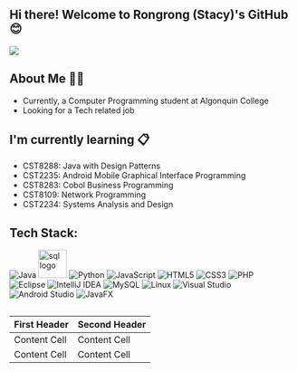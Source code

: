 ## Hi there! Welcome to Rongrong (Stacy)'s GitHub 😊
<img src="https://readme-typing-svg.herokuapp.com?font=Time+New+Roman&color=cyan&size=20&center=true&vCenter=true&width=600&height=100&lines=Thank+You&hearts;++;Passionate+Computer+Programming+Student;Active+Learner/Researcher;Love+to+learn+new+stuffs..<3"></a>

## About Me 🙆‍♀️
   - Currently, a Computer Programming student at Algonquin College 
   - Looking for a Tech related job 
## I'm currently learning 📋
  - CST8288: Java with Design Patterns
  - CST2235: Android Mobile Graphical Interface Programming
  - CST8283: Cobol Business Programming
  - CST8109: Network Programming
  - CST2234: Systems Analysis and Design
## Tech Stack:
![Java](https://img.shields.io/badge/java-%23ED8B00.svg?style=for-the-badge&logo=openjdk&logoColor=white)
<img src="https://upload.wikimedia.org/wikipedia/commons/d/d7/Sql_data_base_with_logo.svg" alt="sql logo" width="50">
![Python](https://img.shields.io/badge/python-3670A0?style=for-the-badge&logo=python&logoColor=ffdd54)
![JavaScript](https://img.shields.io/badge/javascript-%23323330.svg?style=for-the-badge&logo=javascript&logoColor=%23F7DF1E)
![HTML5](https://img.shields.io/badge/html5-%23E34F26.svg?style=for-the-badge&logo=html5&logoColor=white)
![CSS3](https://img.shields.io/badge/css3-%231572B6.svg?style=for-the-badge&logo=css3&logoColor=white)
![PHP](https://img.shields.io/badge/php-%23777BB4.svg?style=for-the-badge&logo=php&logoColor=white)  <br>
![Eclipse](https://img.shields.io/badge/Eclipse-FE7A16.svg?style=for-the-badge&logo=Eclipse&logoColor=white)
![IntelliJ IDEA](https://img.shields.io/badge/IntelliJIDEA-000000.svg?style=for-the-badge&logo=intellij-idea&logoColor=white)
![MySQL](https://img.shields.io/badge/mysql-4479A1.svg?style=for-the-badge&logo=mysql&logoColor=white)
![Linux](https://img.shields.io/badge/Linux-FCC624?style=for-the-badge&logo=linux&logoColor=black)
![Visual Studio](https://img.shields.io/badge/Visual%20Studio-5C2D91.svg?style=for-the-badge&logo=visual-studio&logoColor=white)
![Android Studio](https://img.shields.io/badge/android%20studio-346ac1?style=for-the-badge&logo=android%20studio&logoColor=white)
![JavaFX](https://img.shields.io/badge/javafx-%23FF0000.svg?style=for-the-badge&logo=javafx&logoColor=white)

##
| First Header  | Second Header |
| ------------- | ------------- |
| Content Cell  | Content Cell  |
| Content Cell  | Content Cell  |


<!--
**liuStacy/liuStacy** is a ✨ _special_ ✨ repository because its `README.md` (this file) appears on your GitHub profile.

Here are some ideas to get you started:

- 🔭 I’m currently working on ...
- 🌱 I’m currently learning Computer Programming at Algonquin College
- 👯 I’m looking to collaborate on ...
- 🤔 I’m looking for help with ...
- 💬 Ask me about ...
- 📫 How to reach me: liu00670@algonquinlive.com
- 😄 Pronouns: She/her
- ⚡ Fun fact: ...
-->
